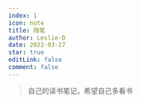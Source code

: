 ```yaml
---
index: 1
icon: note
title: 随笔
author: Leslie-D
date: 2022-03-27
star: true
editLink: false
comment: false
---
```

> 自己的读书笔记，希望自己多看书
